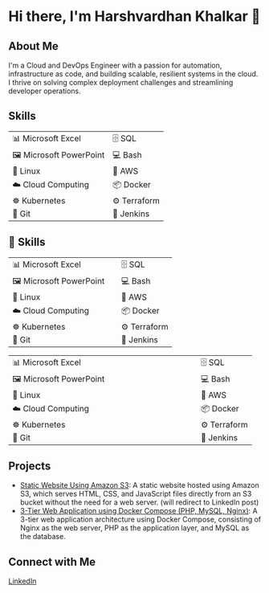 # Hi there, I'm Harshvardhan Khalkar 👋

## About Me
I'm a Cloud and DevOps Engineer with a passion for automation, infrastructure as code, and building scalable, resilient systems in the cloud. I thrive on solving complex deployment challenges and streamlining developer operations.
<!--
## Skills
- 📊 Microsoft Excel
- 🖼️ Microsoft PowerPoint
- 🐧 Linux
- 💻 Bash
- 🗄️ SQL
- ☁️ Cloud Computing
- 🧰 AWS
- 📦 Docker
- ☸️ Kubernetes
- 🧪 Jenkins
- ⚙️ Terraform
- 🧬 Git
-->
## Skills

<table>
  <tr>
    <td>📊 Microsoft Excel</td>
    <td>🗄️ SQL</td>
  </tr>
  <tr>
    <td>🖼️ Microsoft PowerPoint</td>
    <td>💻 Bash</td>
  </tr>
  <tr>
    <td>🐧 Linux</td>
    <td>🧰 AWS</td>
  </tr>
  <tr>
    <td>☁️ Cloud Computing</td>
    <td>📦 Docker</td>
  </tr>
  <tr>
    <td>☸️ Kubernetes</td>
    <td>⚙️ Terraform</td>
  </tr>
  <tr>
    <td>🧬 Git</td>
    <td>🧪 Jenkins</td>
  </tr>
</table>

<h2>💼 Skills</h2>

<table>
  <tr>
    <td>📊 Microsoft Excel&nbsp;&nbsp;&nbsp;&nbsp;&nbsp;&nbsp;&nbsp;</td>
    <td>🗄️ SQL</td>
  </tr>
  <tr>
    <td>🖼️ Microsoft PowerPoint&nbsp;&nbsp;&nbsp;&nbsp;</td>
    <td>💻 Bash</td>
  </tr>
  <tr>
    <td>🐧 Linux&nbsp;&nbsp;&nbsp;&nbsp;&nbsp;&nbsp;&nbsp;&nbsp;&nbsp;&nbsp;&nbsp;&nbsp;&nbsp;</td>
    <td>🧰 AWS</td>
  </tr>
  <tr>
    <td>☁️ Cloud Computing&nbsp;&nbsp;&nbsp;</td>
    <td>📦 Docker</td>
  </tr>
  <tr>
    <td>☸️ Kubernetes&nbsp;&nbsp;&nbsp;&nbsp;&nbsp;&nbsp;&nbsp;&nbsp;</td>
    <td>⚙️ Terraform</td>
  </tr>
  <tr>
    <td>🧬 Git&nbsp;&nbsp;&nbsp;&nbsp;&nbsp;&nbsp;&nbsp;&nbsp;&nbsp;&nbsp;&nbsp;&nbsp;&nbsp;&nbsp;&nbsp;&nbsp;&nbsp;</td>
    <td>🧪 Jenkins</td>
  </tr>
</table>

<table>
  <tr>
    <td>📊 Microsoft Excel            </td>
    <td>🗄️ SQL                        </td>
  </tr>
  <tr>
    <td>🖼️ Microsoft PowerPoint       </td>
    <td>💻 Bash                       </td>
  </tr>
  <tr>
    <td>🐧 Linux                   </td>
    <td>🧰 AWS                     </td>
  </tr>
  <tr>
    <td>☁️ Cloud Computing           </td>
    <td>📦 Docker                    </td>
  </tr>
  <tr>
    <td>☸️ Kubernetes              </td>
    <td>⚙️ Terraform               </td>
  </tr>
  <tr>
    <td>🧬 Git                    </td>
    <td>🧪 Jenkins                </td>
  </tr>
</table>


<!--
## Skills
<table>
  <tr>
    <td>
      - 📊 Microsoft Excel<br>
      - 🖼️ Microsoft PowerPoint<br>
      - 🐧 Linux<br>
      - 💻 Bash<br>
      - 🗄️ SQL<br>
      - ☁️ Cloud Computing
    </td>
    <td>
      - 🧰 AWS<br>
      - 📦 Docker<br>
      - ☸️ Kubernetes<br>
      - 🧪 Jenkins<br>
      - ⚙️ Terraform<br>
      - 🧬 Git
    </td>
  </tr>
</table>
-->

## Projects
- [Static Website Using Amazon S3](https://www.linkedin.com/posts/harshvardhan-khalkar-5b813531b_host-a-static-website-using-amazon-s3-amazon-activity-7340702265822883840-JffD?utm_source=share&utm_medium=member_desktop&rcm=ACoAAFD_1BwBFmvF-YjhdKe2_H9KMO0RvM6nY24): A static website hosted using Amazon S3, which serves HTML, CSS, and JavaScript files directly from an S3 bucket without the need for a web server. (will redirect to LinkedIn post)
- [3-Tier Web Application using Docker Compose (PHP, MySQL, Nginx)](https://github.com/harshkhalkar/project/tree/main/docker-compose/3%20Tier%20Application): A 3-tier web application architecture using Docker Compose, consisting of Nginx as the web server, PHP as the application layer, and MySQL as the database.

## Connect with Me
[LinkedIn](https://www.linkedin.com/in/harshvardhan-khalkar-5b813531b)
